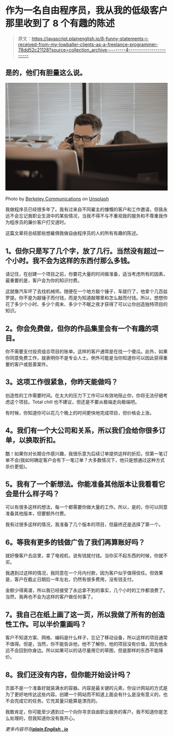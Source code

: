 # 作为一名自由程序员，我从我的低级客户那里收到了 8 个有趣的陈述

> 原文：<https://javascript.plainenglish.io/8-funny-statements-i-received-from-my-lowballer-clients-as-a-freelance-programmer-78dd52c21128?source=collection_archive---------4----------------------->

## 是的，他们有胆量这么说。

![](img/0b769545599a5affcea6f3d714b53e02.png)

Photo by [Berkeley Communications](https://unsplash.com/@berkeleycommunications?utm_source=medium&utm_medium=referral) on [Unsplash](https://unsplash.com?utm_source=medium&utm_medium=referral)

我做程序员已经很多年了。我有过来自不同雇主的慷慨的客户和工作邀请，但我永远不会忘记我职业生涯中的某些情况，当我不得不与不重视我的服务和不尊重我作为程序员的廉价客户打交道时。

这篇文章将总结那些想雇佣我做自由程序员的人的所有有趣的陈述。

## **1。但你只是写了几个字，放了几行。当然没有超过一个小时。我不会为这样的东西付那么多钱。**

请记住，在创建一个项目之前，你要花大量的时间做准备，适当考虑所有的因素，最重要的是，客户会为你的知识付费。

这就像汽车坏了去找机械师。随便在一个地方敲个锤子，车就行了，他拿个几百兹罗提。你不是为敲锤子而付钱，而是为知道敲哪里和怎么敲而付钱。所以，想想你花了多少个小时、多少个周末、多少个不眠之夜才获得了可以让你创造独特项目的知识。

## **2。你会免费做，但你的作品集里会有一个有趣的项目。**

你不需要支付投资组合项目的账单。这样的客户通常是在找一个傻瓜。此外，如果你同意免费工作，就表明你不是专业人士。例外可能是当你知道你可以因此获得重要的客户或慈善案件。

## **3。这项工作很紧急，你昨天能做吗？**

创造性的工作需要时间。在太大的压力下工作可以有效地阻止你，你将无法仔细考虑这个项目。Total chill 也不建议，但还是不要从极端走向极端吧。

有时候，你知道你可以花几个晚上的时间更快地完成项目，但价格会上涨。

## **4。我们有一个大公司和关系，所以我们会给你很多订单，以换取折扣。**

酷！如果你对长期合作感兴趣，我很乐意为后续订单提供这样的折扣，但第一笔订单不会(我如何确定客户会有下一笔订单？大多数情况下，他只是想通过这种方式杀价更低)。

## **5。我有了一个新想法。你能准备其他版本让我看看它会是什么样子吗？**

可以有很多这样的想法，每一个都需要你做大量的工作。所以，是的，你可以同意准备其他版本，但要额外付费。

我有过很多这样的情况，我准备了几个版本的项目，但最终还是选择了第一个。

## **6。等我有更多的钱做广告了我们再算账好吗？**

就好像客户去店里，拿了电视机，说有钱就付钱。当你买不起东西的时候，你就不买。

我遇到过这样的情况，我同意在一个月内付款，因为客户似乎值得信任。但效果是，客户在截止日期后一年左右，仍然有很多费用，没有钱支付。

金额少得离谱，所以我已经接受了永远拿不到的事实，几个小时的工作都浪费了。当然，我再也不会为这样的客户做任何事了。

## **7。我自己在纸上画了这一页，所以我做了所有的创造性工作。可以半价重画吗？**

客户不知道方案、网格、编码是什么样子，忘记了移动设备，所以这样的项目通常不值得。但是，当然，你不能告诉他，他不了解你，他的项目没有价值，因为他永远不会回到你身边。所以如果可以的话尽量用它的草图，但是那样的东西不能降价。

## **8。我们还没有内容，但你能开始设计吗？**

页面不是一个准备好就装满水的容器。内容是最关键的元素，你设计网站的方式是为了更好地传达这些内容。创建一个网站而不知道上面会有什么是没有意义的，也不会完成它的任务。它充其量只能算是漂亮的。

我敢肯定，你可能至少遇到过一个向你寻求自由职业服务的客户。我不知道你是怎么处理的，但我知道你没有我开心。

*更多内容尽在*[***plain English . io***](http://plainenglish.io/)